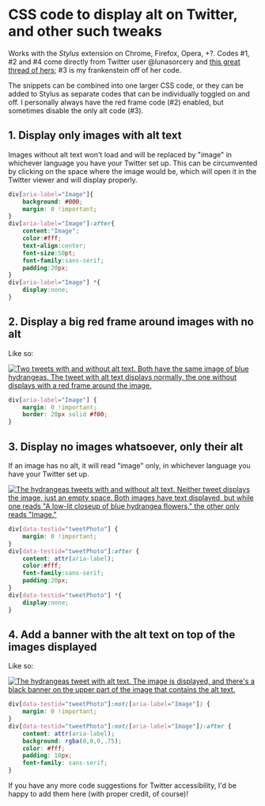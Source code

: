 # CSS code to display alt on Twitter, and other such tweaks

Works with the *Stylus* extension on Chrome, Firefox, Opera, +?. Codes #1, #2 and #4 come directly from Twitter user @lunasorcery and [this great thread of hers](https://twitter.com/lunasorcery/status/1361796263721775104 "this great thread of hers"); #3 is my frankenstein off of her code.

The snippets can be combined into one larger CSS code, or they can be added to Stylus as separate codes that can be individually toggled on and off. I personally always have the red frame code (#2) enabled, but sometimes disable the only alt code (#3).

## 1. Display only images with alt text
Images without alt text won\'t load and will be replaced by \"image\" in whichever language you have your Twitter set up. This can be circumvented by clicking on the space where the image would be, which will open it in the Twitter viewer and will display properly.
```css
div[aria-label="Image"]{
    background: #000;
    margin: 0 !important;
}
div[aria-label="Image"]:after{
    content:"Image";
    color:#fff;
    text-align:center;
    font-size:50pt;
    font-family:sans-serif;
    padding:20px;
}
div[aria-label="Image"] *{
    display:none;
}
```

## 2. Display a big red frame around images with no alt
Like so:

[![Two tweets with and without alt text. Both have the same image of blue hydrangeas. The tweet with alt text displays normally, the one without displays with a red frame around the image.](https://queerterpreter.github.io/images/redframe.png "Two tweets with and without alt text. Both have the same image of blue hydrangeas. The tweet with alt text displays normally, the one without displays with a red frame around the image.")](https://queerterpreter.github.io/images/redframe.png "Two tweets with and without alt text. Both have the same image of blue hydrangeas. The tweet with alt text displays normally, the one without displays with a red frame around the image.")
```css
div[aria-label="Image"] {
    margin: 0 !important;
    border: 20px solid #f00;
}
```

## 3. Display no images whatsoever, only their alt
If an image has no alt, it will read \"image\" only, in whichever language you have your Twitter set up.

[![The hydrangeas tweets with and without alt text. Neither tweet displays the image, just an empty space. Both images have text displayed, but while one reads "A low-lit closeup of blue hydrangea flowers," the other only reads "Image."](https://queerterpreter.github.io/images/onlyalt.png "The hydrangeas tweets with and without alt text. Neither tweet displays the image, just an empty space. Both images have text displayed, but while one reads \"A low-lit closeup of blue hydrangea flowers,\" the other only reads \"Image.\"")](https://queerterpreter.github.io/images/onlyalt.png "The hydrangeas tweets with and without alt text. Neither tweet displays the image, just an empty space. Both images have text displayed, but while one reads \"A low-lit closeup of blue hydrangea flowers,\" the other only reads \"Image.\"")
```css
div[data-testid="tweetPhoto"] {
    margin: 0 !important;
}
div[data-testid="tweetPhoto"]:after {
    content: attr(aria-label);
    color:#fff;
    font-family:sans-serif;
    padding:20px;
}
div[data-testid="tweetPhoto"] *{
    display:none;
}
```

## 4. Add a banner with the alt text on top of the images displayed
Like so:

[![The hydrangeas tweet with alt text. The image is displayed, and there's a black banner on the upper part of the image that contains the alt text.](https://queerterpreter.github.io/images/banner.png "The hydrangeas tweet with alt text. The image is displayed, and there's a black banner on the upper part of the image that contains the alt text.")](https://queerterpreter.github.io/images/banner.png "The hydrangeas tweet with alt text. The image is displayed, and there's a black banner on the upper part of the image that contains the alt text.")
```css
div[data-testid="tweetPhoto"]:not([aria-label="Image"]) {
    margin: 0 !important;
}
div[data-testid="tweetPhoto"]:not([aria-label="Image"]):after {
    content: attr(aria-label);
    background: rgba(0,0,0,.75);
    color: #fff;
    padding: 10px;
    font-family: sans-serif;
}
```

If you have any more code suggestions for Twitter accessibility, I\'d be happy to add them here (with proper credit, of course)!
